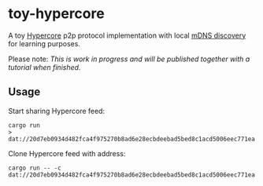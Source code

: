 # toy-hypercore

A toy [Hypercore](https://github.com/datproject/docs/blob/master/papers/dat-paper.pdf) p2p protocol implementation with local [mDNS discovery](https://en.wikipedia.org/wiki/Multicast_DNS) for learning purposes.

Please note: *This is work in progress and will be published together with a tutorial when finished.*

## Usage

Start sharing Hypercore feed:

  ```
  cargo run
  > dat://20d7eb0934d482fca4f975270b8ad6e28ecbdeebad5bed8c1acd5006eec771ea
  ```

Clone Hypercore feed with address:

  ```
  cargo run -- -c dat://20d7eb0934d482fca4f975270b8ad6e28ecbdeebad5bed8c1acd5006eec771ea
  ```
